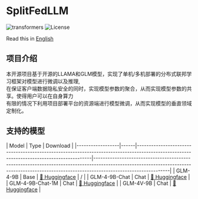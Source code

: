 # SplitFedLLM
![transformers](https://img.shields.io/badge/transformers->=4.38.0-blue)
![License](https://img.shields.io/badge/license-MIT-yellow)  

 Read this in [English](README_en.md)

## 项目介绍
本开源项目基于开源的LLAMA和GLM模型，实现了单机/多机部署的分布式联邦学习框架对模型进行微调以及推理,  
在保证客户端数据隐私安全的同时，实现模型参数的聚合，从而实现模型参数的共享。使得用户可以在自身算力  
有限的情况下利用项目部署平台的资源端进行模型微调，从而实现模型的垂直领域定制化。

## 支持的模型
| Model            | Type | Download                                                                                                                                |
|------------------|------|-----------------------------------------------------------------------------------------------------------------------------------------|--------------------------------------------------------------------------------------------------------------------------------------------------------------------------------------------|
| GLM-4-9B         | Base | [🤗 Huggingface](https://huggingface.co/THUDM/glm-4-9b)   | /                                                                                                                                                                                          |
| GLM-4-9B-Chat    | Chat | [🤗 Huggingface](https://huggingface.co/THUDM/glm-4-9b-chat)  |
| GLM-4-9B-Chat-1M | Chat | [🤗 Huggingface](https://huggingface.co/THUDM/glm-4-9b-chat-1m)                                                                                                                                                                                          |
| GLM-4V-9B        | Chat | [🤗 Huggingface](https://huggingface.co/THUDM/glm-4v-9b)                                                                                                             |
